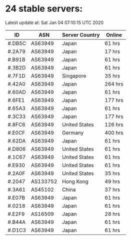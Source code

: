 # 24 stable servers:

Latest update at: Sat Jan 04 07:10:15 UTC 2020

| ID | ASN | Server Country | Online |
| -- | --- | -------------- | ------ |
| #.DB5C | AS63949 | Japan | 61 hrs |
| #.2A79 | AS63949 | Japan | 17 hrs |
| #.B91B | AS63949 | Japan | 61 hrs |
| #.3B2D | AS63949 | Japan | 61 hrs |
| #.7F1D | AS63949 | Singapore | 35 hrs |
| #.42A0 | AS63949 | Japan | 264 hrs |
| #.60AD | AS63949 | Japan | 61 hrs |
| #.6FE1 | AS63949 | Japan | 177 hrs |
| #.65A3 | AS63949 | Japan | 61 hrs |
| #.3C33 | AS63949 | Japan | 177 hrs |
| #.8FC6 | AS63949 | United States | 126 hrs |
| #.E0CF | AS63949 | Germany | 400 hrs |
| #.62DA | AS63949 | Japan | 61 hrs |
| #.D806 | AS63949 | United States | 61 hrs |
| #.1C67 | AS63949 | United States | 61 hrs |
| #.E930 | AS63949 | United States | 61 hrs |
| #.2A0F | AS63949 | United States | 35 hrs |
| #.2047 | AS133752 | Hong Kong | 49 hrs |
| #.3A61 | AS45102 | China | 37 hrs |
| #.E07B | AS63949 | Japan | 61 hrs |
| #.0218 | AS63949 | Japan | 61 hrs |
| #.E2F9 | AS16509 | Japan | 28 hrs |
| #.B44A | AS63949 | Japan | 61 hrs |
| #.D1C3 | AS63949 | Japan | 61 hrs |

